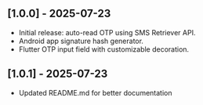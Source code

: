 ## [1.0.0] - 2025-07-23

- Initial release: auto-read OTP using SMS Retriever API.
- Android app signature hash generator.
- Flutter OTP input field with customizable decoration.
## [1.0.1] - 2025-07-23
- Updated README.md for better documentation
